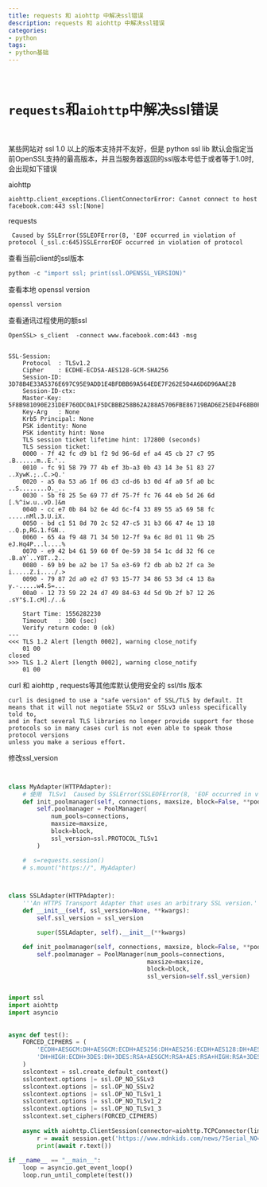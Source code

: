 ```yaml
---
title: requests 和 aiohttp 中解决ssl错误
description: requests 和 aiohttp 中解决ssl错误
categories:
- python
tags:
- python基础
---
```



<br>

# `requests`和`aiohttp`中解决ssl错误

<br>

某些网站对 ssl 1.0 以上的版本支持并不友好，但是 python ssl lib 默认会指定当前OpenSSL支持的最高版本，并且当服务器返回的ssl版本号低于或者等于1.0时, 会出现如下错误


aiohttp

    aiohttp.client_exceptions.ClientConnectorError: Cannot connect to host facebook.com:443 ssl:[None]
    
requests

     Caused by SSLError(SSLEOFError(8, 'EOF occurred in violation of protocol (_ssl.c:645)SSLErrorEOF occurred in violation of protocol 


查看当前client的ssl版本

```python
python -c "import ssl; print(ssl.OPENSSL_VERSION)"
```

查看本地 openssl version

    openssl version
    

查看通讯过程使用的额ssl


    OpenSSL> s_client  -connect www.facebook.com:443 -msg
   
    
    SSL-Session:
        Protocol  : TLSv1.2
        Cipher    : ECDHE-ECDSA-AES128-GCM-SHA256
        Session-ID: 3D78B4E33A5376E697C95E9ADD1E4BFDBB69A564EDE7F262E5D4A6D6D96AAE2B
        Session-ID-ctx:
        Master-Key: 5F8B981090E231DEF760DC0A1F5DCBBB258B62A288A5706FBE86719BAD6E25ED4F68B0F362FDDDD095AF67CA3754E105
        Key-Arg   : None
        Krb5 Principal: None
        PSK identity: None
        PSK identity hint: None
        TLS session ticket lifetime hint: 172800 (seconds)
        TLS session ticket:
        0000 - 7f 42 fc d9 b1 f2 9d 96-6d ef a4 45 cb 27 c7 95   .B......m..E.'..
        0010 - fc 91 58 79 77 4b ef 3b-a3 0b 43 14 3e 51 83 27   ..XywK.;..C.>Q.'
        0020 - a5 0a 53 a6 1f 06 d3 cd-d6 b3 0d 4f a0 5f a0 bc   ..S........O._..
        0030 - 5b f8 25 5e 69 77 df 75-7f fc 76 44 eb 5d 26 6d   [.%^iw.u..vD.]&m
        0040 - cc e7 0b 84 b2 6e 4d 6c-f4 33 89 55 a5 69 58 fc   .....nMl.3.U.iX.
        0050 - bd c1 51 8d 70 2c 52 47-c5 31 b3 66 47 4e 13 18   ..Q.p,RG.1.fGN..
        0060 - 65 4a f9 48 71 34 50 12-7f 9a 6c 8d 01 11 9b 25   eJ.Hq4P...l....%
        0070 - e9 42 b4 61 59 60 0f 0e-59 38 54 1c dd 32 f6 ce   .B.aY`..Y8T..2..
        0080 - 69 b9 be a2 be 17 5a e3-69 f2 db ab b2 2f ca 3e   i.....Z.i..../.>
        0090 - 79 87 2d a0 e2 d7 93 15-77 34 86 53 3d c4 13 8a   y.-.....w4.S=...
        00a0 - 12 73 59 22 24 d7 49 84-63 4d 5d 9b 2f b7 12 26   .sY"$.I.cM]./..&
    
        Start Time: 1556282230
        Timeout   : 300 (sec)
        Verify return code: 0 (ok)
    ---
    <<< TLS 1.2 Alert [length 0002], warning close_notify
        01 00
    closed
    >>> TLS 1.2 Alert [length 0002], warning close_notify
        01 00



curl 和 aiohttp , requests等其他库默认使用安全的 ssl/tls 版本

    curl is designed to use a "safe version" of SSL/TLS by default. It means that it will not negotiate SSLv2 or SSLv3 unless specifically told to,
    and in fact several TLS libraries no longer provide support for those protocols so in many cases curl is not even able to speak those protocol versions 
    unless you make a serious effort.
    


修改ssl_version

```python


class MyAdapter(HTTPAdapter):
    # 使用  TLSv1  Caused by SSLError(SSLEOFError(8, 'EOF occurred in violation of protocol (_ssl.c:645)SSLErrorEOF occurred in violation of protocol
    def init_poolmanager(self, connections, maxsize, block=False, **pool_kwargs):
        self.poolmanager = PoolManager(
            num_pools=connections,
            maxsize=maxsize,
            block=block,
            ssl_version=ssl.PROTOCOL_TLSv1
        )

    #  s=requests.session()
    # s.mount("https://", MyAdapter)



class SSLAdapter(HTTPAdapter):
    '''An HTTPS Transport Adapter that uses an arbitrary SSL version.'''
    def __init__(self, ssl_version=None, **kwargs):
        self.ssl_version = ssl_version

        super(SSLAdapter, self).__init__(**kwargs)

    def init_poolmanager(self, connections, maxsize, block=False, **pool_kwargs):
        self.poolmanager = PoolManager(num_pools=connections,
                                       maxsize=maxsize,
                                       block=block,
                                       ssl_version=self.ssl_version)

```

```python

import ssl
import aiohttp
import asyncio
 
 
async def test():
    FORCED_CIPHERS = (
        'ECDH+AESGCM:DH+AESGCM:ECDH+AES256:DH+AES256:ECDH+AES128:DH+AES:ECDH+HIGH:'
        'DH+HIGH:ECDH+3DES:DH+3DES:RSA+AESGCM:RSA+AES:RSA+HIGH:RSA+3DES'
    )
    sslcontext = ssl.create_default_context()
    sslcontext.options |= ssl.OP_NO_SSLv3
    sslcontext.options |= ssl.OP_NO_SSLv2
    sslcontext.options |= ssl.OP_NO_TLSv1_1
    sslcontext.options |= ssl.OP_NO_TLSv1_2
    sslcontext.options |= ssl.OP_NO_TLSv1_3
    sslcontext.set_ciphers(FORCED_CIPHERS)
 
    async with aiohttp.ClientSession(connector=aiohttp.TCPConnector(limit=50, loop=loop)) as session:
        r = await session.get('https://www.mdnkids.com/news/?Serial_NO=108552', ssl=sslcontext)
        print(await r.text())
 
if __name__ == "__main__":
    loop = asyncio.get_event_loop()
    loop.run_until_complete(test())


```




